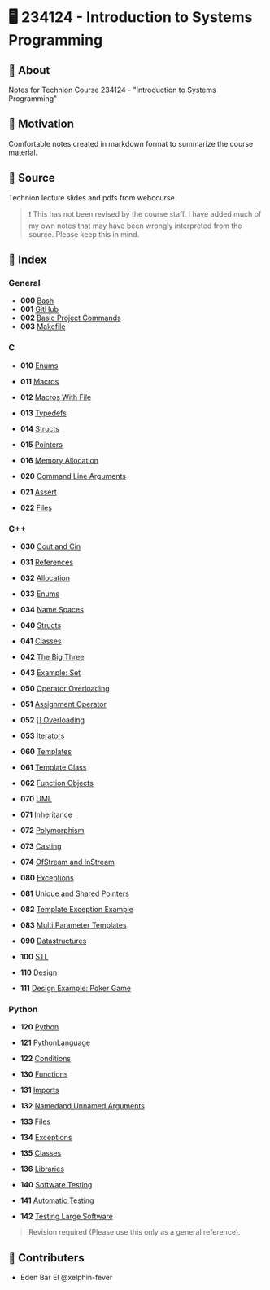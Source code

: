 # 🖥️ 234124 - Introduction to Systems Programming

## 📜 About

Notes for Technion Course 234124 - "Introduction to Systems Programming"

## 🧗️ Motivation

Comfortable notes created in markdown format to summarize the course material.

## 📖 Source

Technion lecture slides and pdfs from webcourse.

> ❗ This has not been revised by the course staff. I have added much of my own notes that may
> have been wrongly interpreted from the source. Please keep this in mind.

## 📄 Index

### General

- **000**  [Bash](000Bash.md)
- **001**  [GitHub](001GitHub.md)
- **002**  [Basic Project Commands](002BasicProjectCommands.md)
- **003**  [Makefile](003Makefile.md)

### C

- **010**  [Enums](010Enums.md)
- **011**  [Macros](011Macros.md)
- **012**  [Macros With File](012MacrosWithFile.md)
- **013**  [Typedefs](013Typedefs.md)
- **014**  [Structs](014Structs.md)
- **015**  [Pointers](015Pointers.md)
- **016**  [Memory Allocation](016MemoryAllocation.md)


- **020**  [Command Line Arguments](020CommandLineArguments.md)
- **021**  [Assert](021Assert.md)
- **022**  [Files](022Files.md)

### C++

- **030**  [Cout and Cin](030CoutCin.md)
- **031**  [References](031References.md)
- **032**  [Allocation](032Allocation.md)
- **033**  [Enums](033Enums.md)
- **034**  [Name Spaces](034NameSpaces.md)

- **040**  [Structs](040Structs.md)
- **041**  [Classes](041Classes.md)
- **042**  [The Big Three](042TheBigThree.md)
- **043**  [Example: Set](043ExampleSet.md)


- **050**  [Operator Overloading](050OperatorOverloading.md)
- **051**  [Assignment Operator](051AssignmentOperator.md)
- **052**  [[] Overloading](052[]Overloading.md)
- **053**  [Iterators](053Iterators.md)


- **060**  [Templates](060Templates.md)
- **061**  [Template Class](061TemplateClass.md)
- **062**  [Function Objects](062FunctionObjects.md)

- **070**  [UML](070UML.md)
- **071**  [Inheritance](071Inheritance.md)
- **072**  [Polymorphism](072Polymorphism.md)
- **073**  [Casting](073Casting.md)
- **074**  [OfStream and InStream](074OfInStream.md)


- **080**  [Exceptions](080Exceptions.md)
- **081**  [Unique and Shared Pointers](081UniqueSharedPointers.md)
- **082**  [Template Exception Example](082TemplateExceptionExample.md)
- **083**  [Multi Parameter Templates](083MultiParameterTemplates.md)


- **090**  [Datastructures](090Datastructures.md)


- **100**  [STL](100STL.md)


- **110**  [Design](110Design.md)
- **111**  [Design Example: Poker Game](111DesignExamplePoker.md)


### Python

- **120**  [Python](120Python.md)
- **121**  [PythonLanguage](121PythonLanguage.md)
- **122**  [Conditions](122Conditions.md)


- **130**  [Functions](130Functions.md)
- **131**  [Imports](131Imports.md)
- **132**  [Namedand Unnamed Arguments](132NamedUnnamedArguments.md)
- **133**  [Files](133Files.md)
- **134**  [Exceptions](134Exceptions.md)
- **135**  [Classes](135Classes.md)
- **136**  [Libraries](136Libraries.md)


- **140**  [Software Testing](140SoftwareTesting.md)
- **141**  [Automatic Testing](141AutomaticTesting.md)
- **142**  [Testing Large Software](142TestingLargeSoftware.md)

> Revision required (Please use this only as a general reference).

## 🕺 Contributers

- Eden Bar El @xelphin-fever